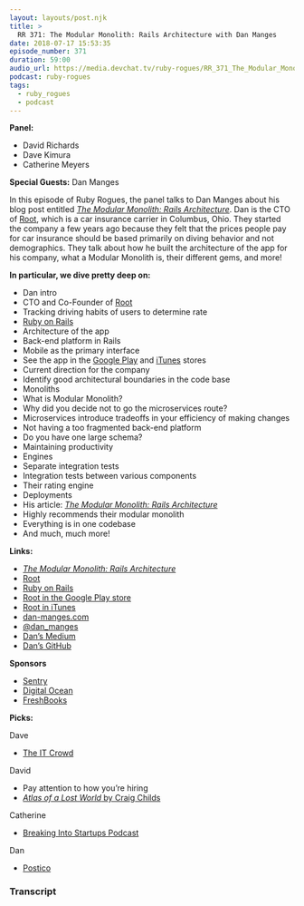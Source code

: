 ```yaml
---
layout: layouts/post.njk
title: >
  RR 371: The Modular Monolith: Rails Architecture with Dan Manges
date: 2018-07-17 15:53:35
episode_number: 371
duration: 59:00
audio_url: https://media.devchat.tv/ruby-rogues/RR_371_The_Modular_Monolith_Rails_Architecture_with_Dan_Manges.mp3
podcast: ruby-rogues
tags:
  - ruby_rogues
  - podcast
---
```


**Panel:**

- David Richards
- Dave Kimura
- Catherine Meyers

**Special Guests:** Dan Manges

In this episode of Ruby Rogues, the panel talks to Dan Manges about his blog post entitled [_The Modular Monolith: Rails Architecture_](https://medium.com/@dan_manges/the-modular-monolith-rails-architecture-fb1023826fc4). Dan is the CTO of [Root](https://www.joinroot.com/?utm_expid=.fdeJJszjRUq24CtIqQhOyw.0&utm_referrer=https%253A%252F%252Fwww.dan-manges.com%252F), which is a car insurance carrier in Columbus, Ohio. They started the company a few years ago because they felt that the prices people pay for car insurance should be based primarily on diving behavior and not demographics. They talk about how he built the architecture of the app for his company, what a Modular Monolith is, their different gems, and more!

**In particular, we dive pretty deep on:**

- Dan intro
- CTO and Co-Founder of [Root](https://www.joinroot.com/?utm_expid=.fdeJJszjRUq24CtIqQhOyw.0&utm_referrer=https%253A%252F%252Fwww.dan-manges.com%252F)
- Tracking driving habits of users to determine rate
- [Ruby on Rails](https://rubyonrails.org/)
- Architecture of the app
- Back-end platform in Rails
- Mobile as the primary interface
- See the app in the [Google Play](https://play.google.com/store/apps/details?id=com.joinroot.root&hl=en) and [iTunes](https://itunes.apple.com/us/app/root-car-insurance/id1021256908?mt=8) stores
- Current direction for the company
- Identify good architectural boundaries in the code base
- Monoliths
- What is Modular Monolith?
- Why did you decide not to go the microservices route?
- Microservices introduce tradeoffs in your efficiency of making changes
- Not having a too fragmented back-end platform
- Do you have one large schema?
- Maintaining productivity
- Engines
- Separate integration tests
- Integration tests between various components
- Their rating engine
- Deployments
- His article: [_The Modular Monolith: Rails Architecture_](https://medium.com/@dan_manges/the-modular-monolith-rails-architecture-fb1023826fc4)
- Highly recommends their modular monolith
- Everything is in one codebase
- And much, much more!

**Links:**

- [_The Modular Monolith: Rails Architecture_](https://medium.com/@dan_manges/the-modular-monolith-rails-architecture-fb1023826fc4)
- [Root](https://www.joinroot.com/?utm_expid=.fdeJJszjRUq24CtIqQhOyw.0&utm_referrer=https%253A%252F%252Fwww.dan-manges.com%252F)
- [Ruby on Rails](https://rubyonrails.org/)
- [Root in the Google Play store](https://play.google.com/store/apps/details?id=com.joinroot.root&hl=en)
- [Root in iTunes](https://itunes.apple.com/us/app/root-car-insurance/id1021256908?mt=8)
- [dan-manges.com](https://www.dan-manges.com/)
- [@dan_manges](https://twitter.com/dan_manges)
- [Dan’s Medium](https://medium.com/@dan_manges)
- [Dan’s GitHub](https://github.com/dan-manges)

**Sponsors**

- [Sentry](https://sentry.io/welcome/)
- [Digital Ocean](https://www.digitalocean.com/)
- [FreshBooks](https://www.freshbooks.com/invoice?ref=11731&utm_source=pbm&utm_medium=affiliate-program&utm_influencer=419364&utm_campaign=podcast-influencers)

**Picks:**

Dave

- [The IT Crowd](https://www.imdb.com/title/tt0487831/)

David

- Pay attention to how you’re hiring
- [_Atlas of a Lost World_ by Craig Childs](https://www.amazon.com/Atlas-Lost-World-Travels-America-ebook/dp/B074LRM9NZ/ref=sr_1_1?ie=UTF8&qid=1530032294&sr=8-1&keywords=atlas+lost+world)

Catherine

- [Breaking Into Startups Podcast](https://breakingintostartups.com/)

Dan

- [Postico](https://eggerapps.at/postico/)

### Transcript

